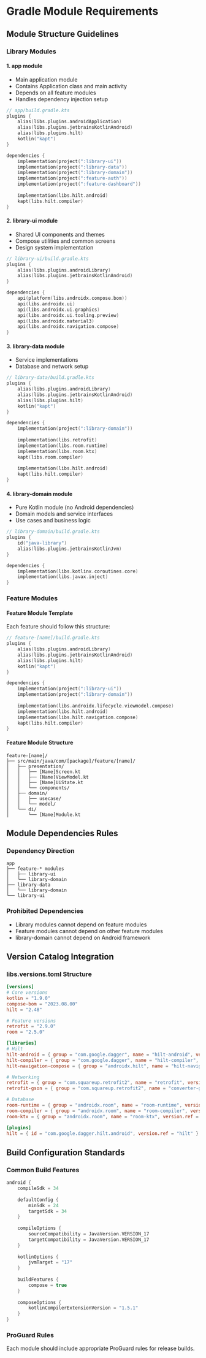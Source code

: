 # Gradle Module Requirements

## Module Structure Guidelines

### Library Modules

#### 1. app module
- Main application module
- Contains Application class and main activity
- Depends on all feature modules
- Handles dependency injection setup

```kotlin
// app/build.gradle.kts
plugins {
    alias(libs.plugins.androidApplication)
    alias(libs.plugins.jetbrainsKotlinAndroid)
    alias(libs.plugins.hilt)
    kotlin("kapt")
}

dependencies {
    implementation(project(":library-ui"))
    implementation(project(":library-data"))
    implementation(project(":library-domain"))
    implementation(project(":feature-auth"))
    implementation(project(":feature-dashboard"))
    
    implementation(libs.hilt.android)
    kapt(libs.hilt.compiler)
}
```

#### 2. library-ui module
- Shared UI components and themes
- Compose utilities and common screens
- Design system implementation

```kotlin
// library-ui/build.gradle.kts
plugins {
    alias(libs.plugins.androidLibrary)
    alias(libs.plugins.jetbrainsKotlinAndroid)
}

dependencies {
    api(platform(libs.androidx.compose.bom))
    api(libs.androidx.ui)
    api(libs.androidx.ui.graphics)
    api(libs.androidx.ui.tooling.preview)
    api(libs.androidx.material3)
    api(libs.androidx.navigation.compose)
}
```

#### 3. library-data module
- Service implementations
- Database and network setup

```kotlin
// library-data/build.gradle.kts
plugins {
    alias(libs.plugins.androidLibrary)
    alias(libs.plugins.jetbrainsKotlinAndroid)
    alias(libs.plugins.hilt)
    kotlin("kapt")
}

dependencies {
    implementation(project(":library-domain"))
    
    implementation(libs.retrofit)
    implementation(libs.room.runtime)
    implementation(libs.room.ktx)
    kapt(libs.room.compiler)
    
    implementation(libs.hilt.android)
    kapt(libs.hilt.compiler)
}
```

#### 4. library-domain module
- Pure Kotlin module (no Android dependencies)
- Domain models and service interfaces
- Use cases and business logic

```kotlin
// library-domain/build.gradle.kts
plugins {
    id("java-library")
    alias(libs.plugins.jetbrainsKotlinJvm)
}

dependencies {
    implementation(libs.kotlinx.coroutines.core)
    implementation(libs.javax.inject)
}
```

### Feature Modules

#### Feature Module Template
Each feature should follow this structure:

```kotlin
// feature-[name]/build.gradle.kts
plugins {
    alias(libs.plugins.androidLibrary)
    alias(libs.plugins.jetbrainsKotlinAndroid)
    alias(libs.plugins.hilt)
    kotlin("kapt")
}

dependencies {
    implementation(project(":library-ui"))
    implementation(project(":library-domain"))
    
    implementation(libs.androidx.lifecycle.viewmodel.compose)
    implementation(libs.hilt.android)
    implementation(libs.hilt.navigation.compose)
    kapt(libs.hilt.compiler)
}
```

#### Feature Module Structure
```
feature-[name]/
├── src/main/java/com/[package]/feature/[name]/
│   ├── presentation/
│   │   ├── [Name]Screen.kt
│   │   ├── [Name]ViewModel.kt
│   │   ├── [Name]UiState.kt
│   │   └── components/
│   ├── domain/
│   │   ├── usecase/
│   │   └── model/
│   └── di/
│       └── [Name]Module.kt
```

## Module Dependencies Rules

### Dependency Direction
```
app
├── feature-* modules
│   ├── library-ui
│   └── library-domain
├── library-data
│   └── library-domain
└── library-ui
```

### Prohibited Dependencies
- Library modules cannot depend on feature modules
- Feature modules cannot depend on other feature modules
- library-domain cannot depend on Android framework

## Version Catalog Integration

### libs.versions.toml Structure
```toml
[versions]
# Core versions
kotlin = "1.9.0"
compose-bom = "2023.08.00"
hilt = "2.48"

# Feature versions
retrofit = "2.9.0"
room = "2.5.0"

[libraries]
# Hilt
hilt-android = { group = "com.google.dagger", name = "hilt-android", version.ref = "hilt" }
hilt-compiler = { group = "com.google.dagger", name = "hilt-compiler", version.ref = "hilt" }
hilt-navigation-compose = { group = "androidx.hilt", name = "hilt-navigation-compose", version = "1.0.0" }

# Networking
retrofit = { group = "com.squareup.retrofit2", name = "retrofit", version.ref = "retrofit" }
retrofit-gson = { group = "com.squareup.retrofit2", name = "converter-gson", version.ref = "retrofit" }

# Database
room-runtime = { group = "androidx.room", name = "room-runtime", version.ref = "room" }
room-compiler = { group = "androidx.room", name = "room-compiler", version.ref = "room" }
room-ktx = { group = "androidx.room", name = "room-ktx", version.ref = "room" }

[plugins]
hilt = { id = "com.google.dagger.hilt.android", version.ref = "hilt" }
```

## Build Configuration Standards

### Common Build Features
```kotlin
android {
    compileSdk = 34
    
    defaultConfig {
        minSdk = 24
        targetSdk = 34
    }
    
    compileOptions {
        sourceCompatibility = JavaVersion.VERSION_17
        targetCompatibility = JavaVersion.VERSION_17
    }
    
    kotlinOptions {
        jvmTarget = "17"
    }
    
    buildFeatures {
        compose = true
    }
    
    composeOptions {
        kotlinCompilerExtensionVersion = "1.5.1"
    }
}
```

### ProGuard Rules
Each module should include appropriate ProGuard rules for release builds.